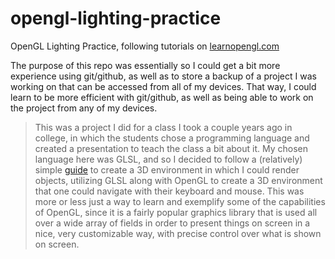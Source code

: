 # opengl-lighting-practice
OpenGL Lighting Practice, following tutorials on [learnopengl.com](https://learnopengl.com/)

The purpose of this repo was essentially so I could get a bit more experience using git/github, as well as to store a backup of
a project I was working on that can be accessed from all of my devices. That way, I could learn to be more efficient with git/github,
as well as being able to work on the project from any of my devices.

> This was a project I did for a class I took a couple years ago in college, in which the students chose a programming language and created a
> presentation to teach the class a bit about it. My chosen language here was GLSL, and so I decided to follow a (relatively) simple [guide](https://learnopengl.com/) 
> to create a 3D environment in which I could render objects, utilizing GLSL along with OpenGL to create a 3D environment that one could
> navigate with their keyboard and mouse.
> This was more or less just a way to learn and exemplify some of the capabilities of OpenGL, since it is a fairly popular
> graphics library that is used all over a wide array of fields in order to present things on screen in a nice, very customizable way,
> with precise control over what is shown on screen.
